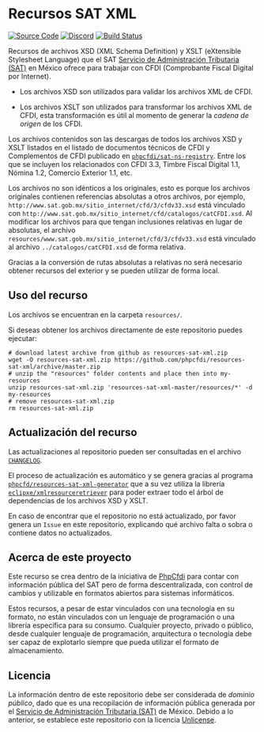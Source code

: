 # Recursos SAT XML

[![Source Code][badge-source]][source]
[![Discord][badge-discord]][discord]
[![Build Status][badge-build]][build]

Recursos de archivos XSD (XML Schema Definition) y XSLT (eXtensible Stylesheet Language) que el SAT [Servicio de Administración Tributaria (SAT)](http://www.sat.gob.mx/) en México ofrece para trabajar con CFDI (Comprobante Fiscal Digital por Internet).

- Los archivos XSD son utilizados para validar los archivos XML de CFDI.

- Los archivos XSLT son utilizados para transformar los archivos XML de CFDI, esta transformación es útil al momento de generar la *cadena de origen* de los CFDI.

Los archivos contenidos son las descargas de todos los archivos XSD y XSLT listados en el listado de documentos técnicos de CFDI y Complementos de CFDI publicado en [`phpcfdi/sat-ns-registry`](https://github.com/phpcfdi/sat-ns-registry). Entre los que se incluyen los relacionados con CFDI 3.3, Timbre Fiscal Digital 1.1, Nómina 1.2, Comercio Exterior 1.1, etc.

Los archivos no son idénticos a los originales, esto es porque los archivos originales contienen referencias absolutas a otros archivos, por ejemplo, `http://www.sat.gob.mx/sitio_internet/cfd/3/cfdv33.xsd` está vinculado con `http://www.sat.gob.mx/sitio_internet/cfd/catalogos/catCFDI.xsd`. Al modificar los archivos para que tengan inclusiones relativas en lugar de absolutas, el archivo `resources/www.sat.gob.mx/sitio_internet/cfd/3/cfdv33.xsd` está vinculado al archivo `../catalogos/catCFDI.xsd` de forma relativa.

Gracias a la conversión de rutas absolutas a relativas no será necesario obtener recursos del exterior y se pueden utilizar de forma local.

## Uso del recurso

Los archivos se encuentran en la carpeta `resources/`.

Si deseas obtener los archivos directamente de este repositorio puedes ejecutar:

```shell
# download latest archive from github as resources-sat-xml.zip
wget -O resources-sat-xml.zip https://github.com/phpcfdi/resources-sat-xml/archive/master.zip
# unzip the "resources" folder contents and place then into my-resources
unzip resources-sat-xml.zip 'resources-sat-xml-master/resources/*' -d my-resources
# remove resources-sat-xml.zip
rm resources-sat-xml.zip
```

## Actualización del recurso

Las actualizaciones al repositorio pueden ser consultadas en el archivo [`CHANGELOG`](./CHANGELOG.md).

El proceso de actualización es automático y se genera gracias al programa [`phpcfd/resources-sat-xml-generator`](https://github.com/phpcfdi/resources-sat-xml-generator) que a su vez utiliza la librería [`eclipxe/xmlresourceretriever`](https://github.com/eclipxe13/XmlResourceRetriever) para poder extraer todo el árbol de dependencias de los archivos XSD y XSLT.

En caso de encontrar que el repositorio no está actualizado, por favor genera un `Issue` en este repositorio, explicando qué archivo falta o sobra o contiene datos no actualizados.

## Acerca de este proyecto

Este recurso se crea dentro de la iniciativa de [PhpCfdi](https://www.phpcfdi.com) para contar con información pública del SAT pero de forma descentralizada, con control de cambios y utilizable en formatos abiertos para sistemas informáticos.

Estos recursos, a pesar de estar vinculados con una tecnología en su formato, no están vinculados con un lenguaje de programación o una librería específica para su consumo. Cualquier proyecto, privado o público, desde cualquier lenguaje de programación, arquitectura o tecnología debe ser capaz de explotarlo siempre que pueda utilizar el formato de almacenamiento.

## Licencia

La información dentro de este repositorio debe ser considerada de *dominio público*, dado que es una recopilación de información pública generada por el [Servicio de Administración Tributaria (SAT)](https://www.sat.gob.mx/) de México. Debido a lo anterior, se establece este repositorio con la licencia [Unlicense](LICENSE).

[source]: https://github.com/phpcfdi/resources-sat-xml
[discord]: https://discord.gg/aFGYXvX
[build]: https://www.phpcfdi.com/resources-app/build/sat-xml

[badge-source]: https://img.shields.io/badge/source-phpcfdi/resources--sat--xml-blue?logo=github
[badge-discord]: https://img.shields.io/discord/459860554090283019?logo=discord
[badge-build]: https://img.shields.io/endpoint?url=https%3A%2F%2Fwww.phpcfdi.com%2Fresources-app%2Fapi%2Fv1%2Fbuilds%2Fsat-xml%2Fshields.io&logo=github-actions
